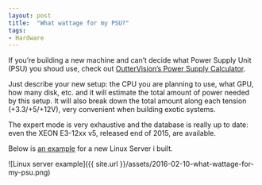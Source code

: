 ```yaml
---
layout: post
title:  "What wattage for my PSU?"
tags:
- Hardware
---
```

If you’re building a new machine and can’t decide what Power Supply Unit (PSU) you shoud use, check out [OutterVision’s Power Supply Calculator](http://outervision.com/power-supply-calculator).

Just describe your new setup: the CPU you are planning to use, what GPU, how many disk, etc. and it will estimate the total amount of power needed by this setup. It will also break down the total amount along each tension (+3.3/+5/+12V), very convenient when building exotic systems.

The expert mode is very exhaustive and the database is really up to date: even the XEON E3-12xx v5, released end of 2015, are available.

Below is [an example](http://outervision.com/b/bhByhi) for a new Linux Server i built.

![Linux server example]({{ site.url }}/assets/2016-02-10-what-wattage-for-my-psu.png)